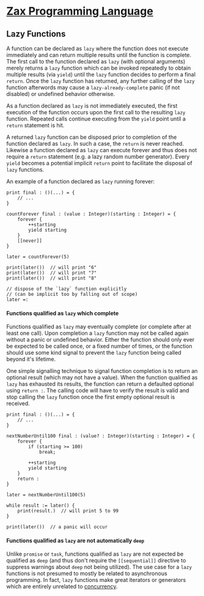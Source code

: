 
# [Zax Programming Language](index.md)

## Lazy Functions

A function can be declared as `lazy` where the function does not execute immediately and can return multiple results until the function is complete. The first call to the function declared as `lazy` (with optional arguments) merely returns a `lazy` function which can be invoked repeatedly to obtain multiple results (via `yield`) until the `lazy` function decides to perform a final `return`. Once the `lazy` function has returned, any further calling of the `lazy` function afterwords may cause a `lazy-already-complete` panic (if not disabled) or undefined behavior otherwise.

As a function declared as `lazy` is not immediately executed, the first execution of the function occurs upon the first call to the resulting `lazy` function. Repeated calls continue executing from the `yield` point until a `return` statement is hit.

A returned `lazy` function can be disposed prior to completion of the function declared as `lazy`. In such a case, the `return` is never reached. Likewise a function declared as `lazy` can execute forever and thus does not require a `return` statement (e.g. a lazy random number generator). Every `yield` becomes a potential implicit `return` point to facilitate the disposal of `lazy` functions.

An example of a function declared as `lazy` running forever:

````zax
print final : ()(...) = {
    // ...
}

countForever final : (value : Integer)(starting : Integer) = {
    forever {
        ++starting
        yield starting
    }
    [[never]]
}

later = countForever(5)

print(later())  // will print "6"
print(later())  // will print "7"
print(later())  // will print "8"

// dispose of the `lazy` function explicitly
// (can be implicit too by falling out of scope)
later =:
````


#### Functions qualified as `lazy` which complete

Functions qualified as `lazy` may eventually complete (or complete after at least one call). Upon completion a `lazy` function may not be called again without a panic or undefined behavior. Either the function should only ever be expected to be called once, or a fixed number of times, or the function should use some kind signal to prevent the `lazy` function being called beyond it's lifetime.

One simple signalling technique to signal function completion is to return an optional result (which may not have a value). When the function qualified as `lazy` has exhausted its results, the function can return a defaulted optional using `return :`. The calling code will have to verify the result is valid and stop calling the `lazy` function once the first empty optional result is received.

````zax
print final : ()(...) = {
    // ...
}

nextNumberUntil100 final : (value? : Integer)(starting : Integer) = {
    forever {
        if (starting >= 100)
            break;

        ++starting
        yield starting
    }
    return :
}

later = nextNumberUntil100(5)

while result := later() {
    print(result.)  // will print 5 to 99
}

print(later())  // a panic will occur
````


#### Functions qualified as `lazy` are not automatically `deep`

Unlike `promise` or `task`, functions qualified as `lazy` are not expected be qualified as `deep` (and thus don't require the `[[sequential]]` directive to suppress warnings about `deep` not being utilized). The use case for a `lazy` functions is not presumed to mostly be related to asynchronous programming. In fact, `lazy` functions make great iterators or generators which are entirely unrelated to [concurrency](concurrency.md).

